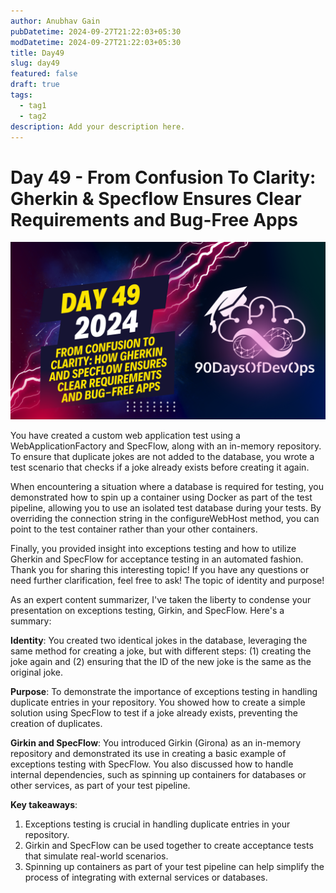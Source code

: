 ```yaml
---
author: Anubhav Gain
pubDatetime: 2024-09-27T21:22:03+05:30
modDatetime: 2024-09-27T21:22:03+05:30
title: Day49
slug: day49
featured: false
draft: true
tags:
  - tag1
  - tag2
description: Add your description here.
---
```


# Day 49 - From Confusion To Clarity: Gherkin & Specflow Ensures Clear Requirements and Bug-Free Apps

[![Watch the video](thumbnails/day49.png)](https://www.youtube.com/watch?v=aJHLnATd_MA)

You have created a custom web application test using a WebApplicationFactory and SpecFlow, along with an in-memory repository. To ensure that duplicate jokes are not added to the database, you wrote a test scenario that checks if a joke already exists before creating it again.

When encountering a situation where a database is required for testing, you demonstrated how to spin up a container using Docker as part of the test pipeline, allowing you to use an isolated test database during your tests. By overriding the connection string in the configureWebHost method, you can point to the test container rather than your other containers.

Finally, you provided insight into exceptions testing and how to utilize Gherkin and SpecFlow for acceptance testing in an automated fashion. Thank you for sharing this interesting topic! If you have any questions or need further clarification, feel free to ask!
The topic of identity and purpose!

As an expert content summarizer, I've taken the liberty to condense your presentation on exceptions testing, Girkin, and SpecFlow. Here's a summary:

**Identity**: You created two identical jokes in the database, leveraging the same method for creating a joke, but with different steps: (1) creating the joke again and (2) ensuring that the ID of the new joke is the same as the original joke.

**Purpose**: To demonstrate the importance of exceptions testing in handling duplicate entries in your repository. You showed how to create a simple solution using SpecFlow to test if a joke already exists, preventing the creation of duplicates.

**Girkin and SpecFlow**: You introduced Girkin (Girona) as an in-memory repository and demonstrated its use in creating a basic example of exceptions testing with SpecFlow. You also discussed how to handle internal dependencies, such as spinning up containers for databases or other services, as part of your test pipeline.

**Key takeaways**:

1. Exceptions testing is crucial in handling duplicate entries in your repository.
2. Girkin and SpecFlow can be used together to create acceptance tests that simulate real-world scenarios.
3. Spinning up containers as part of your test pipeline can help simplify the process of integrating with external services or databases.
